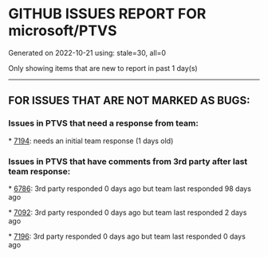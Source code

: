 
# GITHUB ISSUES REPORT FOR microsoft/PTVS


Generated on 2022-10-21 using: stale=30, all=0


Only showing items that are new to report in past 1 day(s)


---

## FOR ISSUES THAT ARE NOT MARKED AS BUGS:


### Issues in PTVS that need a response from team:


\* [7194](https://github.com/microsoft/PTVS/issues/7194 "PTVS Documentation Updates"): needs an initial team response (1 days old)

### Issues in PTVS that have comments from 3rd party after last team response:


\* [6786](https://github.com/microsoft/PTVS/issues/6786 "Autocomplete after open brackets replaces entire line of code"): 3rd party responded 0 days ago but team last responded 98 days ago

\* [7092](https://github.com/microsoft/PTVS/issues/7092 "Stub paths setting not observed"): 3rd party responded 0 days ago but team last responded 2 days ago

\* [7196](https://github.com/microsoft/PTVS/issues/7196 "PackageId:CPython39.Exe.x64;PackageAction:Install;ReturnCode:-2147023274;"): 3rd party responded 0 days ago but team last responded 0 days ago
